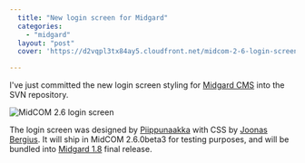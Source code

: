 ```yaml
---
  title: "New login screen for Midgard"
  categories: 
    - "midgard"
  layout: "post"
  cover: 'https://d2vqpl3tx84ay5.cloudfront.net/midcom-2-6-login-screen-small.jpg'

---
```

I've just committed the new login screen styling for [Midgard CMS][1] into the SVN repository.

![MidCOM 2.6 login screen](https://d2vqpl3tx84ay5.cloudfront.net/midcom-2-6-login-screen-small.jpg)

The login screen was designed by [Piippunaakka][2] with CSS by [Joonas Bergius][3]. It will ship in MidCOM 2.6.0beta3 for testing purposes, and will be bundled into [Midgard 1.8][4] final release.

[1]: http://www.midgard-project.org/
[2]: http://www.piippunaakka.fi/
[3]: http://www.nemein.com/en/team/jbergius.html
[4]: http://www.midgard-project.org/midgard/1.8/
